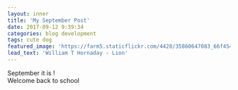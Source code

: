 ```yaml
---
layout: inner
title: 'My September Post'
date: 2017-09-12 9:39:34
categories: blog development
tags: cute dog
featured_image: 'https://farm5.staticflickr.com/4428/35860647083_66f45495e3_k_d.jpg'
lead_text: 'William T Hornaday - Lion'
---
```


September it is !
<br>
Welcome back to school
